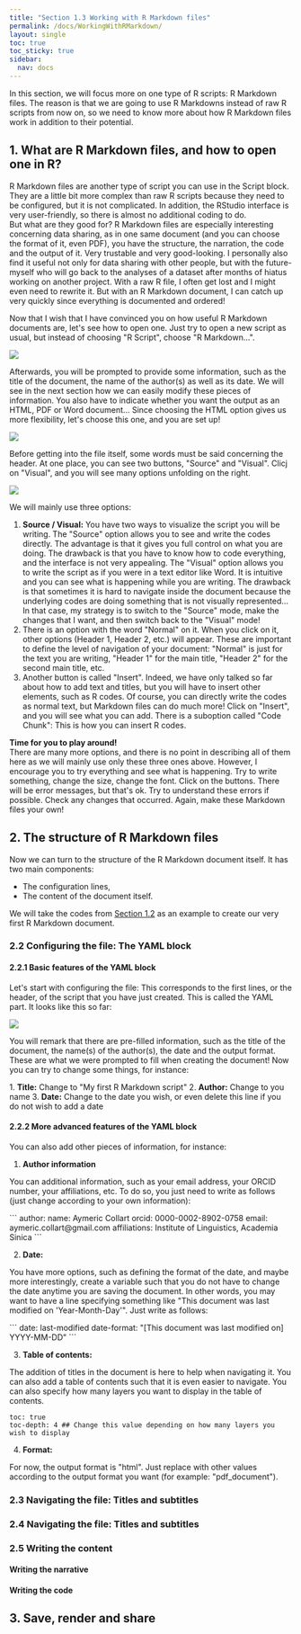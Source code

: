 ```yaml
---
title: "Section 1.3 Working with R Markdown files"
permalink: /docs/WorkingWithRMarkdown/
layout: single
toc: true
toc_sticky: true
sidebar:
  nav: docs
---
```


<p>In this section, we will focus more on one type of R scripts: R Markdown files. The reason is that we are going to use R Markdowns instead of raw R scripts from now on, so we need to know more about how R Markdown files work in addition to their potential.</p>

## 1. What are R Markdown files, and how to open one in R?

<p>R Markdown files are another type of script you can use in the Script block. They are a little bit more complex than raw R scripts because they need to be configured, but it is not complicated. In addition, the RStudio interface is very user-friendly, so there is almost no additional coding to do.<br> But what are they good for? R Markdown files are especially interesting concerning data sharing, as in one same document (and you can choose the format of it, even PDF), you have the structure, the narration, the code and the output of it. Very trustable and very good-looking. I personally also find it useful not only for data sharing with other people, but with the future-myself who will go back to the analyses of a dataset after months of hiatus working on another project. With a raw R file, I often get lost and I might even need to rewrite it. But with an R Markdown document, I can catch up very quickly since everything is documented and ordered!</p>

<p>Now that I wish that I have convinced you on how useful R Markdown documents are, let's see how to open one. Just try to open a new script as usual, but instead of choosing "R Script", choose "R Markdown...".</p>

<a href="https://github.com/aymeric-courses/formosan-corpus-r/blob/master/assets/images/ScriptTypes.png?raw=true" class="image-popup" target="_blank"><img src="https://github.com/aymeric-courses/formosan-corpus-r/blob/master/assets/images/ScriptTypes.png?raw=true"/></a>

<p>Afterwards, you will be prompted to provide some information, such as the title of the document, the name of the author(s) as well as its date. We will see in the next section how we can easily modify these pieces of information. You also have to indicate whether you want the output as an HTML, PDF or Word document... Since choosing the HTML option gives us more flexibility, let's choose this one, and you are set up!</p>

<a href="https://github.com/aymeric-courses/formosan-corpus-r/blob/master/assets/images/RMarkdown_Setup.png?raw=true" class="image-popup" target="_blank"><img src="https://github.com/aymeric-courses/formosan-corpus-r/blob/master/assets/images/RMarkdown_Setup.png?raw=true"/></a>

<p>Before getting into the file itself, some words must be said concerning the header. At one place, you can see two buttons, "Source" and "Visual". Clicj on "Visual", and you will see many options unfolding on the right.</p>

<a href="https://github.com/aymeric-courses/formosan-corpus-r/blob/master/assets/images/RMarkdown_Headers.png?raw=true" class="image-popup" target="_blank"><img src="https://github.com/aymeric-courses/formosan-corpus-r/blob/master/assets/images/RMarkdown_Headers.png?raw=true"/></a>

<p>We will mainly use three options:</p>

1.  <strong>Source / Visual:</strong> You have two ways to visualize the script you will be writing. The "Source" option allows you to see and write the codes directly. The advantage is that it gives you full control on what you are doing. The drawback is that you have to know how to code everything, and the interface is not very appealing. The "Visual" option allows you to write the script as if you were in a text editor like Word. It is intuitive and you can see what is happening while you are writing. The drawback is that sometimes it is hard to navigate inside the document because the underlying codes are doing something that is not visually represented... In that case, my strategy is to switch to the "Source" mode, make the changes that I want, and then switch back to the "Visual" mode!
2.  There is an option with the word "Normal" on it. When you click on it, other options (Header 1, Header 2, etc.) will appear. These are important to define the level of navigation of your document: "Normal" is just for the text you are writing, "Header 1" for the main title, "Header 2" for the second main title, etc.
3.  Another button is called "Insert". Indeed, we have only talked so far about how to add text and titles, but you will have to insert other elements, such as R codes. Of course, you can directly write the codes as normal text, but Markdown files can do much more! Click on "Insert", and you will see what you can add. There is a suboption called "Code Chunk": This is how you can insert R codes.

<p class="notice--info">

<strong>Time for you to play around!</strong><br> There are many more options, and there is no point in describing all of them here as we will mainly use only these three ones above. However, I encourage you to try everything and see what is happening. Try to write something, change the size, change the font. Click on the buttons. There will be error messages, but that's ok. Try to understand these errors if possible. Check any changes that occurred. Again, make these Markdown files your own!<br>

</p>

## 2. The structure of R Markdown files

<p>Now we can turn to the structure of the R Markdown document itself. It has two main components:</p>

-   The configuration lines,
-   The content of the document itself.

<p>We will take the codes from <a href="https://aymeric-courses.github.io/formosan-corpus-r/docs/RStudioInterface/#32-your-first-script-some-syntax-and-vocabulary-of-r" target="_blank">Section 1.2</a> as an example to create our very first R Markdown document.</p>

### 2.2 Configuring the file: The YAML block

#### 2.2.1 Basic features of the YAML block

<p>Let's start with configuring the file: This corresponds to the first lines, or the header, of the script that you have just created. This is called the YAML part. It looks like this so far:</p>

<a href="https://github.com/aymeric-courses/formosan-corpus-r/blob/master/assets/images/Markdown_YAML.png?raw=true" class="image-popup" target="_blank"><img src="https://github.com/aymeric-courses/formosan-corpus-r/blob/master/assets/images/Markdown_YAML.png?raw=true"/></a>

<p>
You will remark that there are pre-filled information, such as the title of the document, the name(s) of the author(s), the date and the output format. These are what we were prompted to fill when creating the document! Now you can try to change some things, for instance:</p>
1. <strong>Title:</strong> Change to "My first R Markdown script"
2. <strong>Author:</strong> Change to you name
3. <strong>Date:</strong> Change to the date you wish, or even delete this line if you do not wish to add a date

#### 2.2.2 More advanced features of the YAML block

<p>You can also add other pieces of information, for instance:</p>

1. <strong>Author information</strong>
<p>You can additional information, such as your email address, your ORCID number, your affiliations, etc. To do so, you just need to write as follows (just change according to your own information):</p>
```
author:
  name: Aymeric Collart
  orcid: 0000-0002-8902-0758
  email: aymeric.collart@gmail.com
  affiliations: Institute of Linguistics, Academia Sinica
```

2. <strong>Date:</strong>
<p>You have more options, such as defining the format of the date, and maybe more interestingly, create a variable such that you do not have to change the date anytime you are saving the document. In other words, you may want to have a line specifying something like "This document was last modified on 'Year-Month-Day'". Just write as follows:</p>
```
date: last-modified
date-format: "[This document was last modified on] YYYY-MM-DD"
```

3. <strong>Table of contents:</strong>
<p>The addition of titles in the document is here to help when navigating it. You can also add a table of contents such that it is even easier to navigate. You can also specify how many layers you want to display in the table of contents.</p>

```
toc: true
toc-depth: 4 ## Change this value depending on how many layers you wish to display
```

4. <strong>Format:</strong>
<p>For now, the output format is "html". Just replace with other values according to the output format you want (for example: "pdf_document").

### 2.3 Navigating the file: Titles and subtitles

### 2.4 Navigating the file: Titles and subtitles

### 2.5 Writing the content

#### Writing the narrative

#### Writing the code

## 3. Save, render and share
